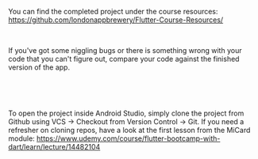 <p>You can find the completed project under the course resources: <a href="https://github.com/londonappbrewery/Flutter-Course-Resources/" rel="noopener noreferrer" target="_blank">https://github.com/londonappbrewery/Flutter-Course-Resources/</a></p><p><br></p><p>If you've got some niggling bugs or there is something wrong with your code that you can't figure out, compare your code against the finished version of the app. </p><p><br></p><p><br></p><p>To open the project inside Android Studio, simply clone the project from Github using VCS → Checkout from Version Control → Git. If you need a refresher on cloning repos, have a look at the first lesson from the MiCard module: <a href="https://www.udemy.com/course/flutter-bootcamp-with-dart/learn/lecture/14482104" rel="noopener noreferrer" target="_blank">https://www.udemy.com/course/flutter-bootcamp-with-dart/learn/lecture/14482104</a></p>